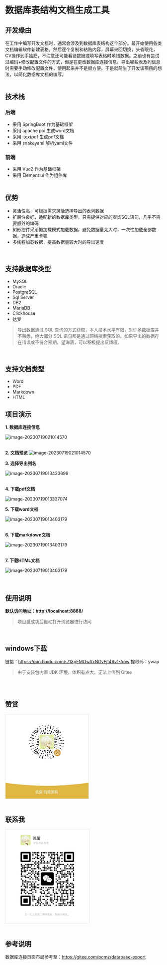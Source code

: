 # 数据库表结构文档生成工具

## 开发缘由

在工作中编写开发文档时，通常会涉及到数据库表结构这个部分。最开始使用各类文档编辑软件新建表格，然后逐个复制和粘贴内容，屏幕来回切换，头昏眼花，CV操作到手抽筋，不注意还可能看错数据或填写表格时填错数据。之前也有尝试过编码+修改配置文件的方式，但是在更改数据库连接信息、导出哪些表及列信息时需要手动修改配置文件，使用起来并不是很方便。于是就萌生了开发该项目的想法，以简化数据库文档的编写。
<br>
<br>

## 技术栈

### 后端

- 采用 SpringBoot 作为基础框架
- 采用 apache poi 生成word文档
- 采用 itextpdf 生成pdf文档
- 采用 snakeyaml 解析yaml文件

### 前端

- 采用 Vue2 作为基础框架
- 采用 Element ui 作为组件库
  <br>
  <br>

## 优势

- 灵活性高，可根据需求灵活选择导出的表列数据
- 扩展性良好，适配新的数据库类型，只需提供对应的查询SQL语句，几乎不需要额外的编码
- 树形控件采用懒加载模式加载数据，避免数据量太大时，一次性加载全部数据，造成严重卡顿
- 多线程加载数据，提高数据量较大时的导出速度

<br>

## 支持数据库类型

- MySQL
- Oracle
- PostgreSQL
- Sql Server
- DB2
- MariaDB
- Clickhouse
- 达梦

> 导出数据通过 SQL 查询的方式获取，本人技术水平有限，对许多数据库并不熟悉，绝大部分 SQL
> 语句都是通过网络搜索获取的。如果导出的数据存在错误或不符合预期，望海涵，可以积极提出反馈哦。

<br>

## 支持文档类型

- Word
- PDF
- Markdown
- HTML
  <br>

## 项目演示

**1. 数据库连接信息**

![image-20230719021014570](https://gitee.com/geqian618/resource/raw/master/images/table-structure/连接信息.png)  
<br>

**2. 文档预览**
![image-20230719021014570](https://gitee.com/geqian618/resource/raw/master/images/table-structure/文档预览.png)
<br>

**3. 选择导出列名**

![image-20230719013433699](https://gitee.com/geqian618/resource/raw/master/images/table-structure/选择列名.png)  
<br>

**4. 下载pdf文档**

![image-20230719013337074](https://gitee.com/geqian618/resource/raw/master/images/table-structure/pdf文档.png)
<br>

**5. 下载word文档**

![image-20230719013403179](https://gitee.com/geqian618/resource/raw/master/images/table-structure/word文档.png)  
<br>

**6. 下载markdown文档**

![image-20230719013403179](https://gitee.com/geqian618/resource/raw/master/images/table-structure/markdown文档.png)  
<br>

**7. 下载HTML文档**

![image-20230719013403179](https://gitee.com/geqian618/resource/raw/master/images/table-structure/html文档.png)  
<br>
<br>

## 使用说明

**默认访问地址：http://localhost:8888/**
> 项目启成功后自动打开浏览器进行访问

<br>

## windows下载

链接：https://pan.baidu.com/s/1XgEMOwAxNGvFjt46v1-Aow
提取码：ywap
> 由于安装包内置 JDK 环境，体积有点大，无法上传到 Gitee

<br>
<br>

## 赞赏

<img src="./src/main/resources/static/images/appreciation-code.jpg" style="border: 1px solid #e5e5e4;" alt="赞赏码" height="270">

<br>
<br>

## 联系我

<img src="./src/main/resources/static/images/wechat.jpg" style="border: 1px solid #e5e5e4;" alt="微信二维码" height="300">

<br>
<br>

## 参考说明

数据库连接页面布局参考至：https://gitee.com/pomz/database-export